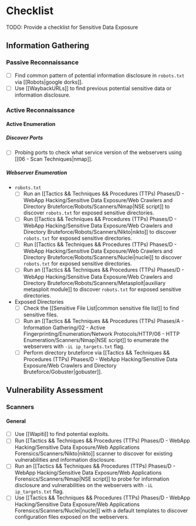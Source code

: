 # Checklist

TODO: Provide a checklist for Sensitive Data Exposure

## Information Gathering

### Passive Reconnaissance

- [ ] Find common pattern of potential information disclosure in `robots.txt` via [[Robots|google dorks]].
- [ ] Use [[WaybackURLs]] to find previous potential sensitive data or information disclosure.

### Active Reconnaissance

#### Active Enumeration

##### Discover Ports

- [ ] Probing ports to check what service version of the webservers using [[06 - Scan Techniques|nmap]].

##### Webserver Enumeration

- `robots.txt`
	- [ ] Run an [[Tactics && Techniques && Procedures (TTPs) Phases/D - WebApp Hacking/Sensitive Data Exposure/Web Crawlers and Directory Bruteforce/Robots/Scanners/Nmap|NSE script]] to discover `robots.txt` for exposed sensitive directories.
	- [ ] Run [[Tactics && Techniques && Procedures (TTPs) Phases/D - WebApp Hacking/Sensitive Data Exposure/Web Crawlers and Directory Bruteforce/Robots/Scanners/Nikto|nikto]] to discover `robots.txt` for exposed sensitive directories.
	- [ ] Run [[Tactics && Techniques && Procedures (TTPs) Phases/D - WebApp Hacking/Sensitive Data Exposure/Web Crawlers and Directory Bruteforce/Robots/Scanners/Nuclei|nuclei]] to discover `robots.txt` for exposed sensitive directories.
	- [ ] Run an [[Tactics && Techniques && Procedures (TTPs) Phases/D - WebApp Hacking/Sensitive Data Exposure/Web Crawlers and Directory Bruteforce/Robots/Scanners/Metasploit|auxiliary metasploit module]] to discover `robots.txt` for exposed sensitive directories.

- Exposed Directories
	- [ ] Check the [[Sensitive File List|common sensitive file list]] to find sensitive files.
	- [ ] Run an [[Tactics && Techniques && Procedures (TTPs) Phases/A - Information Gathering/02 - Active Fingerprinting/Enumeration/Network Protocols/HTTP/06 - HTTP Enumeration/Scanners/Nmap|NSE script]] to enumerate the webservers with `-iL ip_targets.txt` flag.
	- [ ] Perform directory bruteforce via [[Tactics && Techniques && Procedures (TTPs) Phases/D - WebApp Hacking/Sensitive Data Exposure/Web Crawlers and Directory Bruteforce/Gobuster|gobuster]].

## Vulnerability Assessment

### Scanners

#### General

- [ ] Use [[Wapiti]] to find potential exploits.
- [ ] Run [[Tactics && Techniques && Procedures (TTPs) Phases/D - WebApp Hacking/Sensitive Data Exposure/Web Applications Forensics/Scanners/Nikto|nikto]] scanner to discover for existing vulnerabilities and information disclosure.
- [ ] Run an [[Tactics && Techniques && Procedures (TTPs) Phases/D - WebApp Hacking/Sensitive Data Exposure/Web Applications Forensics/Scanners/Nmap|NSE script]] to probe for information disclosure and vulnerabilities on the webservers with `-iL ip_targets.txt` flag.
- [ ] Use [[Tactics && Techniques && Procedures (TTPs) Phases/D - WebApp Hacking/Sensitive Data Exposure/Web Applications Forensics/Scanners/Nuclei|nuclei]] with a default templates to discover configuration files exposed on the webservers.